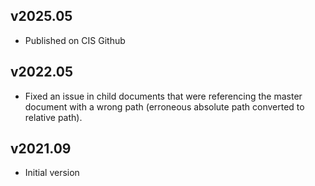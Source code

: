 ## v2025.05

- Published on CIS Github

## v2022.05

- Fixed an issue in child documents that were referencing the master document with a wrong path (erroneous absolute path converted to relative path).

## v2021.09 
- Initial version